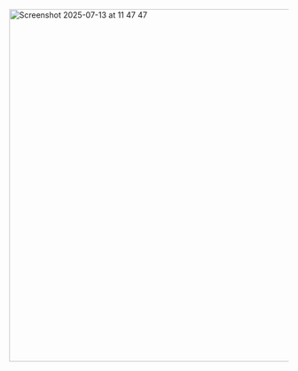 <img width="613" height="637" alt="Screenshot 2025-07-13 at 11 47 47" src="https://github.com/user-attachments/assets/1c2afc32-0988-4880-bc42-30fed23c1ad3" />
